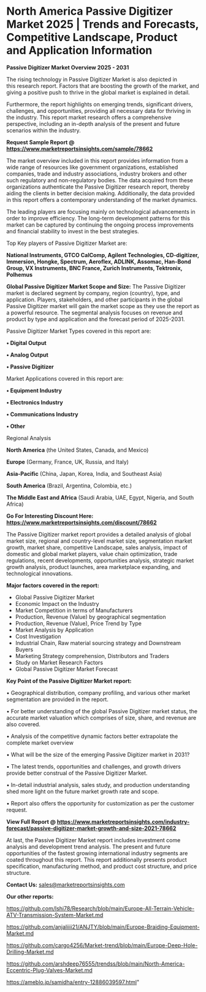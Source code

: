 # North America Passive Digitizer Market 2025 | Trends and Forecasts, Competitive Landscape, Product and Application Information

<Strong> Passive Digitizer Market Overview 2025 - 2031</strong>

The rising technology in Passive Digitizer Market is also depicted in this research report. Factors that are boosting the growth of the market, and giving a positive push to thrive in the global market is explained in detail.

Furthermore, the report highlights on emerging trends, significant drivers, challenges, and opportunities, providing all necessary data for thriving in the industry. This report market research offers a comprehensive perspective, including an in-depth analysis of the present and future scenarios within the industry.

<strong>Request Sample Report @ <a href=https://www.marketreportsinsights.com/sample/78662>https://www.marketreportsinsights.com/sample/78662</a></strong>

The market overview included in this report provides information from a wide range of resources like government organizations, established companies, trade and industry associations, industry brokers and other such regulatory and non-regulatory bodies. The data acquired from these organizations authenticate the Passive Digitizer research report, thereby aiding the clients in better decision making. Additionally, the data provided in this report offers a contemporary understanding of the market dynamics.

The leading players are focusing mainly on technological advancements in order to improve efficiency. The long-term development patterns for this market can be captured by continuing the ongoing process improvements and financial stability to invest in the best strategies.

Top Key players of Passive Digitizer Market are:

<strong>National Instruments, GTCO CalComp, Agilent Technologies, CD-digitizer, Immersion, Hongke, Spectrum, Aeroflex, ADLINK, Assomac, Han-Bond Group, VX Instruments, BNC France, Zurich Instruments, Tektronix, Polhemus</strong>

<strong><b>Global Passive Digitizer Market Scope and Size:</b></strong>
The Passive Digitizer market is declared segment by company, region (country), type, and application. Players, stakeholders, and other participants in the global Passive Digitizer market will gain the market scope as they use the report as a powerful resource. The segmental analysis focuses on revenue and product by type and application and the forecast period of 2025-2031.

Passive Digitizer Market Types covered in this report are:

<strong>• Digital Output

• Analog Output

• Passive Digitizer</strong>

Market Applications covered in this report are:

<strong>• Equipment Industry

• Electronics Industry

• Communications Industry

• Other</strong> 

Regional Analysis

<strong>North America</strong> (the United States, Canada, and Mexico)

<strong>Europe</strong> (Germany, France, UK, Russia, and Italy)

<strong>Asia-Pacific</strong> (China, Japan, Korea, India, and Southeast Asia)

<strong>South America</strong> (Brazil, Argentina, Colombia, etc.)

<strong>The Middle East and Africa</strong> (Saudi Arabia, UAE, Egypt, Nigeria, and South Africa)

<strong>Go For Interesting Discount Here: <a href=https://www.marketreportsinsights.com/discount/78662>https://www.marketreportsinsights.com/discount/78662</a></strong>

The Passive Digitizer market report provides a detailed analysis of global market size, regional and country-level market size, segmentation market growth, market share, competitive Landscape, sales analysis, impact of domestic and global market players, value chain optimization, trade regulations, recent developments, opportunities analysis, strategic market growth analysis, product launches, area marketplace expanding, and technological innovations.

<strong><b>Major factors covered in the report:</b></strong>
<ul>
  <li>Global Passive Digitizer Market </li>
  <li>Economic Impact on the Industry</li>
  <li>Market Competition in terms of Manufacturers</li>
  <li>Production, Revenue (Value) by geographical segmentation</li>
  <li>Production, Revenue (Value), Price Trend by Type</li>
  <li>Market Analysis by Application</li>
  <li>Cost Investigation</li>
  <li>Industrial Chain, Raw material sourcing strategy and Downstream Buyers</li>
  <li>Marketing Strategy comprehension, Distributors and Traders</li>
  <li>Study on Market Research Factors</li>
  <li>Global Passive Digitizer Market Forecast</li>
</ul>

<strong><b>Key Point of the Passive Digitizer Market report:</b></strong>

• Geographical distribution, company profiling, and various other market segmentation are provided in the report.

• For better understanding of the global Passive Digitizer market status, the accurate market valuation which comprises of size, share, and revenue are also covered.

• Analysis of the competitive dynamic factors better extrapolate the complete market overview

• What will be the size of the emerging Passive Digitizer market in 2031?

• The latest trends, opportunities and challenges, and growth drivers provide better construal of the Passive Digitizer Market.

• In-detail industrial analysis, sales study, and production understanding shed more light on the future market growth rate and scope.

• Report also offers the opportunity for customization as per the customer request.

<strong><b>View Full Report @ <a href=https://www.marketreportsinsights.com/industry-forecast/passive-digitizer-market-growth-and-size-2021-78662>https://www.marketreportsinsights.com/industry-forecast/passive-digitizer-market-growth-and-size-2021-78662</a></b></strong>


At last, the Passive Digitizer Market report includes investment come analysis and development trend analysis. The present and future opportunities of the fastest growing international industry segments are coated throughout this report. This report additionally presents product specification, manufacturing method, and product cost structure, and price structure.

<strong>Contact Us:</strong>
sales@marketreportsinsights.com

<strong>Our other reports:</strong>

<a href=https://github.com/Ishi78/Research/blob/main/Europe-All-Terrain-Vehicle-ATV-Transmission-System-Market.md>https://github.com/Ishi78/Research/blob/main/Europe-All-Terrain-Vehicle-ATV-Transmission-System-Market.md</a>

<a href=https://github.com/anjaliiii21/ANJTY/blob/main/Europe-Braiding-Equipment-Market.md>https://github.com/anjaliiii21/ANJTY/blob/main/Europe-Braiding-Equipment-Market.md</a>

<a href=https://github.com/cargo4256/Market-trend/blob/main/Europe-Deep-Hole-Drilling-Market.md>https://github.com/cargo4256/Market-trend/blob/main/Europe-Deep-Hole-Drilling-Market.md</a>

<a href=https://github.com/arshdeep76555/trendss/blob/main/North-America-Eccentric-Plug-Valves-Market.md>https://github.com/arshdeep76555/trendss/blob/main/North-America-Eccentric-Plug-Valves-Market.md</a>

<a href=https://ameblo.jp/samidha/entry-12886039597.html>https://ameblo.jp/samidha/entry-12886039597.html</a>"
